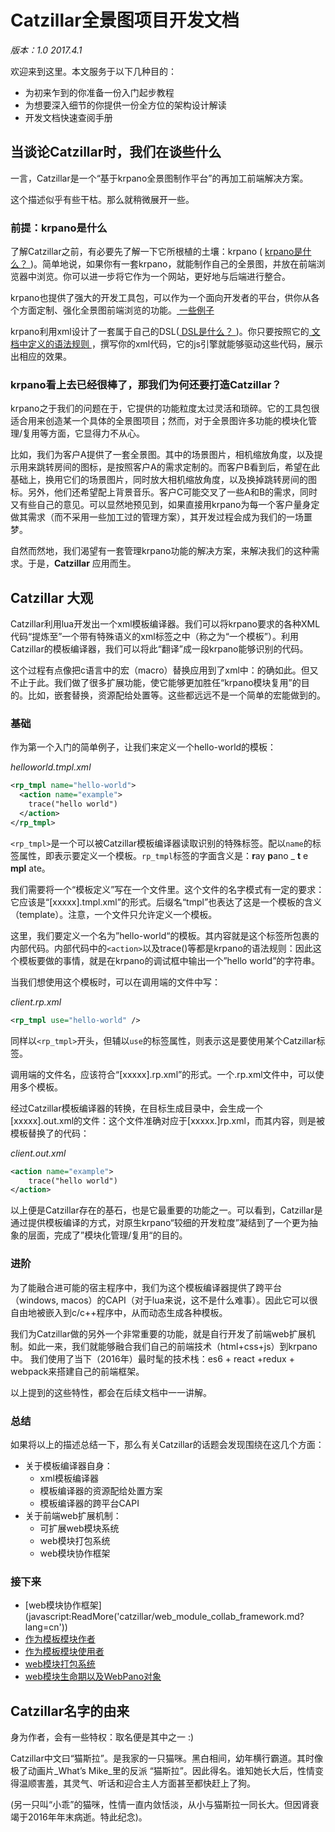 <a href="" target="_blank" __>  </a>

# Catzillar全景图项目开发文档
_版本：1.0_
_2017.4.1_

欢迎来到这里。本文服务于以下几种目的：
* 为初来乍到的你准备一份入门起步教程
* 为想要深入细节的你提供一份全方位的架构设计解读
* 开发文档快速查阅手册

## 当谈论Catzillar时，我们在谈些什么
一言，Catzillar是一个“基于krpano全景图制作平台”的再加工前端解决方案。

这个描述似乎有些干枯。那么就稍微展开一些。

### 前提：krpano是什么
了解Catzillar之前，有必要先了解一下它所根植的土壤：krpano ( <a href="https://krpano.com" target="_blank" __> krpano是什么？ </a>)。简单地说，如果你有一套krpano，就能制作自己的全景图，并放在前端浏览器中浏览。你可以进一步将它作为一个网站，更好地与后端进行整合。

krpano也提供了强大的开发工具包，可以作为一个面向开发者的平台，供你从各个方面定制、强化全景图前端浏览的功能。<a href="https://krpano.com/examples/" target="_blank" __> 一些例子 </a>

krpano利用xml设计了一套属于自己的DSL(<a href="https://en.wikipedia.org/wiki/Domain-specific_language" target="_blank" __> DSL是什么？ </a>)。你只要按照它的<a href="https://krpano.com/docu/" target="_blank" __> 文档中定义的语法规则 </a>，撰写你的xml代码，它的js引擎就能够驱动这些代码，展示出相应的效果。

### krpano看上去已经很棒了，那我们为何还要打造Catzillar？
krpano之于我们的问题在于，它提供的功能粒度太过灵活和琐碎。它的工具包很适合用来创造某一个具体的全景图项目；然而，对于全景图许多功能的模块化管理/复用等方面，它显得力不从心。

比如，我们为客户A提供了一套全景图。其中的场景图片，相机缩放角度，以及提示用来跳转房间的图标，是按照客户A的需求定制的。而客户B看到后，希望在此基础上，换用它们的场景图片，同时放大相机缩放角度，以及换掉跳转房间的图标。另外，他们还希望配上背景音乐。客户C可能交叉了一些A和B的需求，同时又有些自己的意见。可以显然地预见到，如果直接用krpano为每一个客户量身定做其需求（而不采用一些加工过的管理方案），其开发过程会成为我们的一场噩梦。

自然而然地，我们渴望有一套管理krpano功能的解决方案，来解决我们的这种需求。于是，**Catzillar** 应用而生。

## Catzillar 大观
Catzillar利用lua开发出一个xml模板编译器。我们可以将krpano要求的各种XML代码“提炼至”一个带有特殊语义的xml标签之中（称之为“一个模板”）。利用Catzillar的模板编译器，我们可以将此“翻译”成一段krpano能够识别的代码。

这个过程有点像把c语言中的宏（macro）替换应用到了xml中：的确如此。但又不止于此。我们做了很多扩展功能，使它能够更加胜任“krpano模块复用”的目的。比如，嵌套替换，资源配给处置等。这些都远远不是一个简单的宏能做到的。

### 基础
作为第一个入门的简单例子，让我们来定义一个hello-world的模板：

_helloworld.tmpl.xml_
```xml
<rp_tmpl name="hello-world">
  <action name="example">
    trace("hello world")
  </action>
</rp_tmpl>
```

`<rp_tmpl>`是一个可以被Catzillar模板编译器读取识别的特殊标签。配以`name`的标签属性，即表示要定义一个模板。`rp_tmpl`标签的字面含义是：**r**ay **p**ano _ **t** e **mpl** ate。

我们需要将一个“模板定义”写在一个文件里。这个文件的名字模式有一定的要求：它应该是“[xxxxx].tmpl.xml”的形式。后缀名“tmpl”也表达了这是一个模板的含义（template）。注意，一个文件只允许定义一个模板。

这里，我们要定义一个名为”hello-world“的模板。其内容就是这个标签所包裹的内部代码。内部代码中的`<action>`以及trace()等都是krpano的语法规则：因此这个模板要做的事情，就是在krpano的调试框中输出一个”hello world”的字符串。

当我们想使用这个模板时，可以在调用端的文件中写：

_client.rp.xml_
``` xml
<rp_tmpl use="hello-world" />
```

同样以`<rp_tmpl>`开头，但辅以`use`的标签属性，则表示这是要使用某个Catzillar标签。

调用端的文件名，应该符合“[xxxxx].rp.xml”的形式。一个.rp.xml文件中，可以使用多个模板。

经过Catzillar模板编译器的转换，在目标生成目录中，会生成一个[xxxxx].out.xml的文件：这个文件准确对应于[xxxxx.]rp.xml，而其内容，则是被模板替换了的代码：

_client.out.xml_
``` xml
<action name="example">
    trace("hello world")
</action>
```

以上便是Catzillar存在的基石，也是它最重要的功能之一。可以看到，Catzillar是通过提供模板编译的方式，对原生krpano“较细的开发粒度”凝结到了一个更为抽象的层面，完成了”模块化管理/复用“的目的。

### 进阶
为了能融合进可能的宿主程序中，我们为这个模板编译器提供了跨平台（windows, macos）的CAPI（对于lua来说，这不是什么难事）。因此它可以很自由地被嵌入到c/c++程序中，从而动态生成各种模板。

我们为Catzillar做的另外一个非常重要的功能，就是自行开发了前端web扩展机制。如此一来，我们就能够融合我们自己的前端技术（html+css+js）到krpano中。 我们使用了当下（2016年）最时髦的技术栈：es6 + react +redux + webpack来搭建自己的前端框架。

以上提到的这些特性，都会在后续文档中一一讲解。

### 总结
如果将以上的描述总结一下，那么有关Catzillar的话题会发现围绕在这几个方面：
* 关于模板编译器自身：
    * xml模板编译器
    * 模板编译器的资源配给处置方案
    * 模板编译器的跨平台CAPI
* 关于前端web扩展机制：
    * 可扩展web模块系统
    * web模块打包系统
    * web模块协作框架


### 接下来

* [web模块协作框架] (javascript:ReadMore('catzillar/web_module_collab_framework.md?lang=cn'))
* [作为模板模块作者](javascript:ReadMore('catzillar/web_module_framework_as_author.md?lang=cn'))
* [作为模板模块使用者](javascript:ReadMore('catzillar/web_module_framework_as_user.md?lang=cn'))
* [web模块打包系统](javascript:ReadMore('catzillar/web_module_bundling_mechanism.md?lang=cn'))
* [web模块生命期以及WebPano对象](javascript:ReadMore('catzillar/web_modle_lifecycle_and_WebPano_obj.md?lang=cn'))

## Catzillar名字的由来
身为作者，会有一些特权：取名便是其中之一 :)

Catzillar中文曰“猫斯拉”。是我家的一只猫咪。黑白相间，幼年横行霸道。其时像极了动画片_What’s Mike_里的反派 “猫斯拉”。因此得名。谁知她长大后，性情变得温顺害羞，其灵气、听话和迎合主人方面甚至都快赶上了狗。

(另一只叫“小乖”的猫咪，性情一直内敛恬淡，从小与猫斯拉一同长大。但因肾衰竭于2016年年末病逝。特此纪念)。
